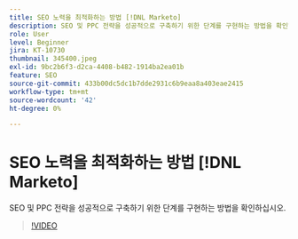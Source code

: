```yaml
---
title: SEO 노력을 최적화하는 방법 [!DNL Marketo]
description: SEO 및 PPC 전략을 성공적으로 구축하기 위한 단계를 구현하는 방법을 확인하십시오.
role: User
level: Beginner
jira: KT-10730
thumbnail: 345400.jpeg
exl-id: 9bc2b6f3-d2ca-4408-b482-1914ba2ea01b
feature: SEO
source-git-commit: 433b00dc5dc1b7dde2931c6b9eaa8a403eae2415
workflow-type: tm+mt
source-wordcount: '42'
ht-degree: 0%

---
```


# SEO 노력을 최적화하는 방법 [!DNL Marketo]

SEO 및 PPC 전략을 성공적으로 구축하기 위한 단계를 구현하는 방법을 확인하십시오.

>[!VIDEO](https://video.tv.adobe.com/v/345400/?quality=12&learn=on)
